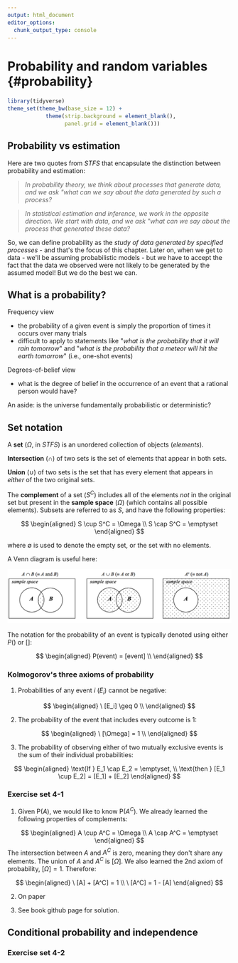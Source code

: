 ```yaml
---
output: html_document
editor_options: 
  chunk_output_type: console
---
```




# Probability and random variables {#probability}


```r
library(tidyverse)
theme_set(theme_bw(base_size = 12) + 
            theme(strip.background = element_blank(), 
                  panel.grid = element_blank())) 
```

## Probability vs estimation

Here are two quotes from *STFS* that encapsulate the distinction between probability and estimation:

> *In probability theory, we think about processes that generate data, and we ask "what can we say about the data generated by such a process?*

> *In statistical estimation and inference, we work in the opposite direction. We start with data, and we ask "what can we say about the process that generated these data?*

So, we can define probability as the *study of data generated by specified processes* - and that's the focus of this chapter. Later on, when we get to data - we'll be assuming probabilistic models - but we have to accept the fact that the data we observed were not likely to be generated by the assumed model! But we do the best we can. 

## What is a probability?

Frequency view  

  - the probability of a given event is simply the proportion of times it occurs over many trials
  - difficult to apply to statements like "*what is the probability that it will rain tomorrow*" and "*what is the probability that a meteor will hit the earth tomorrow*" (i.e., one-shot events)

Degrees-of-belief view  

  - what is the degree of belief in the occurrence of an event that a rational person would have?

An aside: is the universe fundamentally probabilistic or deterministic?

## Set notation

A **set** ($\Omega$, in *STFS*) is an unordered collection of objects (*elements*). 

**Intersection** ($\cap$) of two sets is the set of elements that appear in both sets. 

**Union** ($\cup$) of two sets is the set that has every element that appears in *either* of the two original sets. 

The **complement** of a set ($S^C$) includes all of the elements *not* in the original set but present in the **sample space** ($\Omega$) (which contains all possible elements). Subsets are referred to as *S*, and have the following properties:

$$
\begin{aligned}
S \cup S^C = \Omega  \\
S \cap S^C = \emptyset
\end{aligned}
$$

where $\emptyset$ is used to denote the empty set, or the set with no elements. 

A Venn diagram is useful here:

![](images/venn_1.png)

The notation for the probability of an event is typically denoted using either $P()$ or $[]$: 

$$
\begin{aligned}
P(event) = [event] \\
\end{aligned}
$$

### Kolmogorov's three axioms of probability

1. Probabilities of any event *i* ($E_i$) cannot be negative:

$$
\begin{aligned}
\ [E_i] \geq 0 \\
\end{aligned}
$$

2. The probability of the event that includes every outcome is 1:

$$
\begin{aligned}
\ [\Omega] = 1 \\
\end{aligned}
$$

3. The probability of observing either of two mutually exclusive events is the sum of their individual probabilities:

$$
\begin{aligned}
\text{If } E_1 \cap E_2 = \emptyset,  \\
\text{then } [E_1 \cup E_2] = [E_1] + [E_2] 
\end{aligned}
$$

### Exercise set 4-1

1. Given P($A$), we would like to know P($A^C$). We already learned the following properties of complements:

$$
\begin{aligned}
A \cup A^C = \Omega  \\
A \cap A^C = \emptyset
\end{aligned}
$$
The intersection between $A$ and $A^C$ is zero, meaning they don't share any elements. The union of $A$ and $A^C$ is $[\Omega]$. We also learned the 2nd axiom of probability, $[\Omega] = 1$. Therefore:

$$
\begin{aligned}
\ [A] + [A^C] = 1 \\ 
\ [A^C] = 1 - [A]
\end{aligned}
$$

2. On paper

3. See book github page for solution. 

## Conditional probability and independence

### Exercise set 4-2



